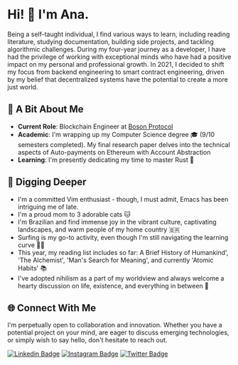 # Hi! 👋 I'm Ana.

Being a self-taught individual, I find various ways to learn, including reading literature, studying documentation, building side projects, and tackling algorithmic challenges. During my four-year journey as a developer, I have had the privilege of working with exceptional minds who have had a positive impact on my personal and professional growth. In 2021, I decided to shift my focus from backend engineering to smart contract engineering, driven by my belief that decentralized systems have the potential to create a more just world.


## 🚀 A Bit About Me
- **Current Role**: Blockchain Engineer at [Boson Protocol](https://www.bosonprotocol.io/)
- **Academic**: I'm wrapping up my Computer Science degree 🎓 (9/10 semesters completed). My final research paper delves into the technical aspects of Auto-payments on Ethereum with Account Abstraction
- **Learning**: I'm presently dedicating my time to master Rust 🦀 

## 📖 Digging Deeper

- I'm a committed Vim enthusiast - though, I must admit, Emacs has been intriguing me of late.
- I'm a proud mom to 3 adorable cats 🐱 
- I'm Brazilian and find immense joy in the vibrant culture, captivating landscapes, and warm people of my home country 🇧🇷
- Surfing is my go-to activity, even though I'm still navigating the learning curve 🏄‍♀️
- This year, my reading list includes so far: A Brief History of Humankind', 'The Alchemist', 'Man's Search for Meaning', and currently 'Atomic Habits' 📚
- I've adopted nihilism as a part of my worldview and always welcome a hearty discussion on life, existence, and everything in between 🌌

## 🌐 Connect With Me

I'm perpetually open to collaboration and innovation. Whether you have a potential project on your mind, are eager to discuss emerging technologies, or simply wish to say hello, don't hesitate to reach out.

[![Linkedin Badge](https://img.shields.io/badge/-LinkedIn-blue?style=flat-square&logo=Linkedin&logoColor=white&link=https://www.linkedin.com/in/anajuliabit/)](https://www.linkedin.com/in/anajuliabit/)
[![Instagram Badge](https://img.shields.io/badge/-Instagram-purple?style=flat-square&logo=Instagram&logoColor=white&link=https://www.instagram.com/anajuliabit/)](https://www.instagram.com/anajuliabit/)
[![Twitter Badge](https://img.shields.io/badge/-Twitter-1DA1F2?style=flat-square&logo=twitter&logoColor=white&link=https://www.twitter.com/anajuliadev)](https://www.twitter.com/anajuliabit)

